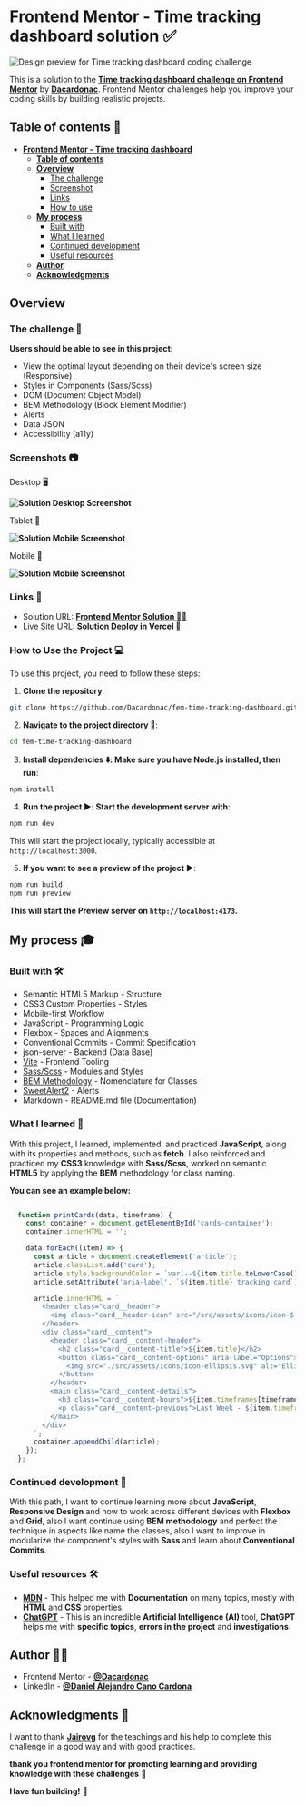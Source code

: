 
# Frontend Mentor - Time tracking dashboard solution ✅

![Design preview for Time tracking dashboard coding challenge](./public/design/preview.webp)

This is a solution to the **[Time tracking dashboard challenge on Frontend Mentor](https://www.frontendmentor.io/challenges/time-tracking-dashboard-UIQ7167Jw)** by **[Dacardonac](https://github.com/Dacardonac)**. Frontend Mentor challenges help you improve your coding skills by building realistic projects.

## Table of contents 📄

- **[Frontend Mentor - Time tracking dashboard](#frontend-mentor---time-tracking-dashboard-solution-)**
  - **[Table of contents](#table-of-contents-)**
  - **[Overview](#overview-)**
    - [The challenge](#the-challenge-)
    - [Screenshot](#screenshots-)
    - [Links](#links-)
    - [How to use](#how-to-use-the-project-)
  - **[My process](#my-process-)**
    - [Built with](#built-with-)
    - [What I learned](#what-i-learned-)
    - [Continued development](#continued-development-)
    - [Useful resources](#useful-resources-)
  - **[Author](#author-)**
  - **[Acknowledgments](#acknowledgments-)**

## Overview

### The challenge 🧩

**Users should be able to see in this project:**

- View the optimal layout depending on their device's screen size (Responsive)
- Styles in Components (Sass/Scss)
- DOM (Document Object Model)
- BEM Methodology (Block Element Modifier)
- Alerts
- Data JSON
- Accessibility (a11y)

### Screenshots 📷

Desktop 🖥️

**![Solution Desktop Screenshot](./public/screenshots/desktop-design.webp)**

Tablet 📱

**![Solution Mobile Screenshot](./public/screenshots/tablet-design.webp)**

Mobile 🤳

**![Solution Mobile Screenshot](./public/screenshots/mobile-design.webp)**


### Links 📍

- Solution URL: **[Frontend Mentor Solution 👨‍💻](https://www.frontendmentor.io/solutions/time-tracking-dashboard-html-scss-js-u_Kh1TYAVKhttps://www.frontendmentor.io/solutions/time-tracking-dashboard-html-scss-js-u_Kh1TYAVK)**
- Live Site URL: **[Solution Deploy in Vercel 🚀](https://fem-time-tracking-dashboard-five.vercel.app/)**

### How to Use the Project 💻

To use this project, you need to follow these steps:

1. **Clone the repository**:

  ```bash
  git clone https://github.com/Dacardonac/fem-time-tracking-dashboard.git
  ```

2. **Navigate to the project directory 📂**:

  ```bash
  cd fem-time-tracking-dashboard
  ```

3. **Install dependencies ⬇️: Make sure you have Node.js installed, then run**:

  ```bash
  npm install
  ```

4. **Run the project ▶️: Start the development server with**:

  ```bash
  npm run dev
  ```
  This will start the project locally, typically accessible at `http://localhost:3000`.

5. **If you want to see a preview of the project ▶️**:

  ```bash
  npm run build
  npm run preview
  ```
  **This will start the Preview server on `http://localhost:4173`.**

## My process 🎓

### Built with 🛠

- Semantic HTML5 Markup - Structure
- CSS3 Custom Properties - Styles
- Mobile-first Workflow
- JavaScript - Programming Logic
- Flexbox - Spaces and Alignments
- Conventional Commits - Commit Specification
- json-server - Backend (Data Base)
- [Vite](https://vitejs.dev/) - Frontend Tooling
- [Sass/Scss](https://sass-lang.com/) - Modules and Styles
- [BEM Methodology](https://en.bem.info/methodology/) - Nomenclature for Classes
- [SweetAlert2](https://sweetalert2.github.io/) - Alerts
- Markdown - README.md file (Documentation)

### What I learned 🧠

With this project, I learned, implemented, and practiced **JavaScript**, along with its properties and methods, such as **fetch**. I also reinforced and practiced my **CSS3** knowledge with **Sass/Scss**, worked on semantic **HTML5** by applying the **BEM** methodology for class naming.

**You can see an example below:**

``` JavaScript

  function printCards(data, timeframe) {
    const container = document.getElementById('cards-container');
    container.innerHTML = '';

    data.forEach((item) => {
      const article = document.createElement('article');
      article.classList.add('card');
      article.style.backgroundColor = `var(--${item.title.toLowerCase().replace(/ /g, '-')})`;
      article.setAttribute('aria-label', `${item.title} tracking card`);

      article.innerHTML = `
        <header class="card__header">
          <img class="card__header-icon" src="/src/assets/icons/icon-${item.title.toLowerCase().replace(/ /g, '-')}.svg" alt="${item.title} icon">
        </header>
        <div class="card__content">
          <header class="card__content-header">
            <h2 class="card__content-title">${item.title}</h2>
            <button class="card__content-options" aria-label="Options">
              <img src="./src/assets/icons/icon-ellipsis.svg" alt="Ellipsis icon">
            </button>
          </header>
          <main class="card__content-details">
            <h3 class="card__content-hours">${item.timeframes[timeframe].current}hrs</h3>
            <p class="card__content-previous">Last Week - ${item.timeframes[timeframe].previous}hrs</p>
          </main>
        </div>
      `;
      container.appendChild(article);
    });
  };

```

### Continued development 🔎

With this path, I want to continue learning more about **JavaScript**, **Responsive Design** and how to work across different devices with **Flexbox** and **Grid**, also I want continue using  **BEM methodology** and perfect the technique in aspects like name the classes, also I want to improve in modularize the component's styles with **Sass** and learn about **Conventional Commits**.

### Useful resources 🛠

- **[MDN](https://developer.mozilla.org/en-US/)** - This helped me with **Documentation** on many topics, mostly with **HTML** and **CSS** properties.
- **[ChatGPT](https://chatgpt.com/)** - This is an incredible **Artificial Intelligence (AI)** tool, **ChatGPT** helps me with **specific topics**, **errors in the project** and **investigations**.

## Author 👨‍💻

- Frontend Mentor - **[@Dacardonac](https://www.frontendmentor.io/profile/Dacardonac)**
- LinkedIn - **[@Daniel Alejandro Cano Cardona](https://www.linkedin.com/in/daniel-alejandro-cano-cardona/)**

## Acknowledgments 🙌

I want to thank **[Jairovg](https://github.com/jairovg)** for the teachings and his help to complete this challenge in a good way and with good practices.

**thank you frontend mentor for promoting learning and providing knowledge with these challenges** 🙌

**Have fun building!** 🚀
